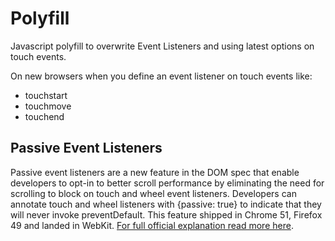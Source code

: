 # Polyfill
Javascript polyfill to overwrite Event Listeners and using latest options on touch events. 

On new browsers when you define an event listener on touch events like:
 * touchstart
 * touchmove
 * touchend

## Passive Event Listeners

Passive event listeners are a new feature in the DOM spec that enable developers to opt-in to better scroll performance by eliminating the need for scrolling to block on touch and wheel event listeners. Developers can annotate touch and wheel listeners with {passive: true} to indicate that they will never invoke preventDefault. This feature shipped in Chrome 51, Firefox 49 and landed in WebKit. [For full official explanation read more here](https://github.com/WICG/EventListenerOptions/blob/gh-pages/explainer.md).




